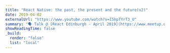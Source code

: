 ```yaml
---
title: "React Native: the past, the present and the future(v2)"
date: 2019-04-02
externalUrl: "https://www.youtube.com/watch?v=I5hpTYrT3_U"
summary: "🗣 Talk @ [React Edinburgh - April 2019](https://www.meetup.com/react-edinburgh/events/257031792/) - [slides](https://speakerdeck.com/kelset/react-native-the-past-the-present-and-the-future-v2)"
showReadingTime: false
_build:
  render: "false"
  list: "local"
---
```

